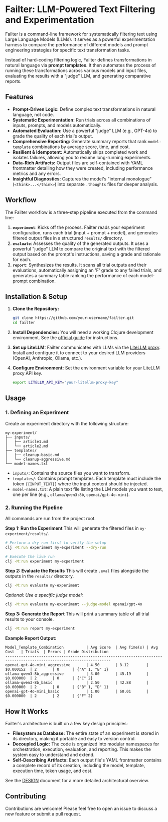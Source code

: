 # Failter: LLM-Powered Text Filtering and Experimentation

Failter is a command-line framework for systematically filtering text using Large Language Models (LLMs). It serves as a powerful experimentation harness to compare the performance of different models and prompt engineering strategies for specific text transformation tasks.

Instead of hard-coding filtering logic, Failter defines transformations in natural language via **prompt templates**. It then automates the process of running these transformations across various models and input files, evaluating the results with a "judge" LLM, and generating comparative reports.

  <!-- Placeholder for a future workflow diagram -->

## Features

-   **Prompt-Driven Logic:** Define complex text transformations in natural language, not code.
-   **Systematic Experimentation:** Run trials across all combinations of inputs, prompts, and models automatically.
-   **Automated Evaluation:** Use a powerful "judge" LLM (e.g., GPT-4o) to grade the quality of each trial's output.
-   **Comprehensive Reporting:** Generate summary reports that rank `model-template` combinations by average score, time, and cost.
-   **Resilient & Idempotent:** Automatically skips completed work and isolates failures, allowing you to resume long-running experiments.
-   **Data-Rich Artifacts:** Output files are self-contained with YAML frontmatter detailing how they were created, including performance metrics and any errors.
-   **Insightful Diagnostics:** Captures the model's "internal monologue" (`<think>...</think>`) into separate `.thoughts` files for deeper analysis.

## Workflow

The Failter workflow is a three-step pipeline executed from the command line:

1.  **`experiment`**: Kicks off the process. Failter reads your experiment configuration, runs each trial (input + prompt + model), and generates filtered output files in a structured `results/` directory.
2.  **`evaluate`**: Assesses the quality of the generated outputs. It uses a powerful "judge" LLM to compare the original text with the filtered output based on the prompt's instructions, saving a grade and rationale for each.
3.  **`report`**: Synthesizes the results. It scans all trial outputs and their evaluations, automatically assigning an 'F' grade to any failed trials, and generates a summary table ranking the performance of each model-prompt combination.

## Installation & Setup

1.  **Clone the Repository:**
    ```bash
    git clone https://github.com/your-username/failter.git
    cd failter
    ```

2.  **Install Dependencies:**
    You will need a working Clojure development environment. See the [official guide](https://clojure.org/guides/getting_started) for instructions.

3.  **Set up LiteLLM:**
    Failter communicates with LLMs via the [LiteLLM proxy](https://github.com/BerriAI/litellm). Install and configure it to connect to your desired LLM providers (OpenAI, Anthropic, Ollama, etc.).

4.  **Configure Environment:**
    Set the environment variable for your LiteLLM proxy API key.
    ```bash
    export LITELLM_API_KEY="your-litellm-proxy-key"
    ```

## Usage

### 1. Defining an Experiment

Create an experiment directory with the following structure:

```
my-experiment/
├── inputs/
│   ├── article1.md
│   └── article2.md
├── templates/
│   ├── cleanup-basic.md
│   └── cleanup-aggressive.md
└── model-names.txt
```

-   `inputs/`: Contains the source files you want to transform.
-   `templates/`: Contains prompt templates. Each template must include the token `{{INPUT_TEXT}}` where the input content should be injected.
-   `model-names.txt`: A plain text file listing the LLM models you want to test, one per line (e.g., `ollama/qwen3:8b`, `openai/gpt-4o-mini`).

### 2. Running the Pipeline

All commands are run from the project root.

**Step 1: Run the Experiment**
This will generate the filtered files in `my-experiment/results/`.

```bash
# Perform a dry run first to verify the setup
clj -M:run experiment my-experiment --dry-run

# Execute the live run
clj -M:run experiment my-experiment
```

**Step 2: Evaluate the Results**
This will create `.eval` files alongside the outputs in the `results/` directory.

```bash
clj -M:run evaluate my-experiment
```
*Optional: Use a specific judge model:*
```bash
clj -M:run evaluate my-experiment --judge-model openai/gpt-4o
```

**Step 3: Generate the Report**
This will print a summary table of all trial results to your console.

```bash
clj -M:run report my-experiment
```

**Example Report Output:**
```
Model_Template_Combination          | Avg Score  | Avg Time(s) | Avg Cost   | Trials  | Errors | Grade Distribution
---------------------------------------------------------------------------------------------------------------------
openai-gpt-4o-mini_aggressive       | 4.50       | 8.12        | $0.000152  | 2       | 0      | {"A" 1, "B" 1}
ollama-qwen3-8b_aggressive          | 3.00       | 45.19       | $0.000000  | 2       | 0      | {"C" 2}
ollama-qwen3-8b_basic               | 2.50       | 42.88       | $0.000000  | 2       | 0      | {"B" 1, "D" 1}
openai-gpt-4o-mini_basic            | 1.00       | 60.01       | $0.000000  | 2       | 2      | {"F" 2}
```

## How It Works

Failter's architecture is built on a few key design principles:

-   **Filesystem as Database:** The entire state of an experiment is stored in its directory, making it portable and easy to version control.
-   **Decoupled Logic:** The code is organized into modular namespaces for orchestration, execution, evaluation, and reporting. This makes the system easy to understand and extend.
-   **Self-Describing Artifacts:** Each output file's YAML frontmatter contains a complete record of its creation, including the model, template, execution time, token usage, and cost.

See the [DESIGN](docs/DESIGN.md) document for a more detailed architectural overview.

## Contributing

Contributions are welcome! Please feel free to open an issue to discuss a new feature or submit a pull request.
